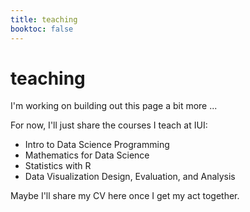 ```yaml
---
title: teaching
booktoc: false
---
```


# teaching

I'm working on building out this page a bit more ...

For now, I'll just share the courses I teach at IUI:

- Intro to Data Science Programming
- Mathematics for Data Science
- Statistics with R
- Data Visualization Design, Evaluation, and Analysis

Maybe I'll share my CV here once I get my act together.